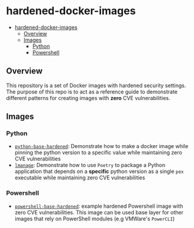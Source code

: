 # hardened-docker-images

- [hardened-docker-images](#hardened-docker-images)
  - [Overview](#overview)
  - [Images](#images)
    - [Python](#python)
    - [Powershell](#powershell)

## Overview

This repository is a set of Docker images with hardened security settings. The
purpose of this repo is to act as a reference guide to demonstrate different
patterns for creating images with **zero** CVE vulnerabilities.

## Images

### Python

- [`python-base-hardened`](./python-base-hardened/README.md): Demonstrate how
  to make a docker image while pinning the python version to a specific value
  while maintaining zero CVE vulnerabilities
- [`lmanage`](./lmanage/README.md): Demonstrate how to use `Poetry` to package
  a Python application that depends on a **specific** python version as a
  single `pex` executable while maintaining zero CVE vulnerabilities

### Powershell

- [`powershell-base-hardened`](./powershell-base-hardened/README.md): example
  hardened Powershell image with zero CVE vulnerabilities. This image can be
  used base layer for other images that rely on PowerShell modules (e.g
  VMWare's `PowerCLI`)
